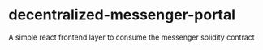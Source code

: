 # decentralized-messenger-portal
A simple react frontend layer to consume the messenger solidity contract